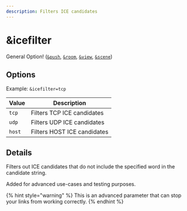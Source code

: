 ```yaml
---
description: Filters ICE candidates
---
```


# \&icefilter

General Option! ([`&push`](../source-settings/push.md), [`&room`](room.md), [`&view`](../advanced-settings/view-parameters/view.md), [`&scene`](../advanced-settings/view-parameters/scene.md))

## Options

Example: `&icefilter=tcp`

| Value  | Description                 |
| ------ | --------------------------- |
| `tcp`  | Filters TCP ICE candidates  |
| `udp`  | Filters UDP ICE candidates  |
| `host` | Filters HOST ICE candidates |

## Details

Filters out ICE candidates that do not include the specified word in the candidate string.

Added for advanced use-cases and testing purposes.

{% hint style="warning" %}
This is an advanced parameter that can stop your links from working correctly.
{% endhint %}
